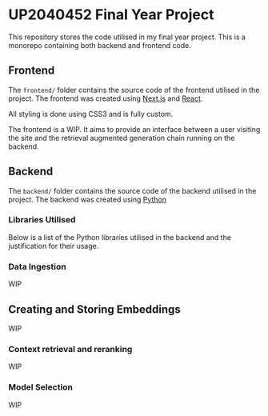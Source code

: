 # UP2040452 Final Year Project

This repository stores the code utilised in my final year project. This is a monorepo containing both backend and frontend code.

## Frontend
The `frontend/` folder contains the source code of the frontend utilised in the project. The frontend was created using [Next.js](https://nextjs.org/) and [React](https://react.dev/).

All styling is done using CSS3 and is fully custom. 

The frontend is a WIP. It aims to provide an interface between a user visiting the site and the retrieval augmented generation chain running on the backend.

## Backend
The `backend/` folder contains the source code of the backend utilised in the project. The backend was created using [Python](https://www.python.org/)

### Libraries Utilised
Below is a list of the Python libraries utilised in the backend and the justification for their usage.

### Data Ingestion
WIP

## Creating and Storing Embeddings
WIP

### Context retrieval and reranking
WIP

### Model Selection
WIP